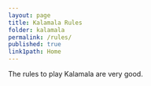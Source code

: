 ```yaml
---
layout: page
title: Kalamala Rules
folder: kalamala
permalink: /rules/
published: true
link1path: Home
---
```


The rules to play Kalamala are very good.
